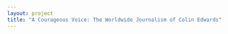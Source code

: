 ```yaml
--- 
layout: project 
title: "A Courageous Voice: The Worldwide Journalism of Colin Edwards" 
---
```



